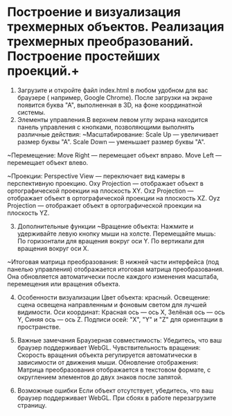# Построение и визуализация трехмерных объектов. Реализация трехмерных преобразований. Построение простейших проекций.+
  1. Загрузите и откройте файл index.html в любом удобном для вас браузере ( например, Google Chrome). 
После загрузки на экране появится буква "А", выполненная в 3D, на фоне координатной системы.
  2. Элементы управления.В верхнем левом углу экрана находится панель управления с кнопками, позволяющими выполнять различные действия:
  ~Масштабирование:
Scale Up — увеличивает размер буквы "А".
Scale Down — уменьшает размер буквы "А".

  ~Перемещение:
Move Right — перемещает объект вправо.
Move Left — перемещает объект влево.

  ~Проекции:
Perspective View — переключает вид камеры в перспективную проекцию.
Oxy Projection — отображает объект в ортографической проекции на плоскость XY.
Oxz Projection — отображает объект в ортографической проекции на плоскость XZ.
Oyz Projection — отображает объект в ортографической проекции на плоскость YZ.

  3. Дополнительные функции
  ~Вращение объекта:
Нажмите и удерживайте левую кнопку мыши на холсте.
Перемещайте мышь:
  По горизонтали для вращения вокруг оси Y.
  По вертикали для вращения вокруг оси X.

  ~Итоговая матрица преобразования:
В нижней части интерфейса (под панелью управления) отображается итоговая матрица преобразования. Она обновляется автоматически после каждого изменения масштаба, перемещения или вращения объекта.

  4. Особенности визуализации
Цвет объекта: красный.
Освещение: сцена освещена направленным и фоновым светом для лучшей видимости.
Оси координат: Красная ось — ось X, Зелёная ось — ось Y, Синяя ось — ось Z.
Подписи осей: "X", "Y" и "Z" для ориентации в пространстве.

  5. Важные замечания
Браузерная совместимость: Убедитесь, что ваш браузер поддерживает WebGL.
Чувствительность вращения: Скорость вращения объекта регулируется автоматически в зависимости от движения мыши.
Обновление отображения: Матрица преобразования отображается в текстовом формате, с округлением элементов до двух знаков после запятой.

  6. Возможные ошибки
Если объект отсутствует, убедитесь, что ваш браузер поддерживает WebGL.
При сбоях в работе перезагрузите страницу.




